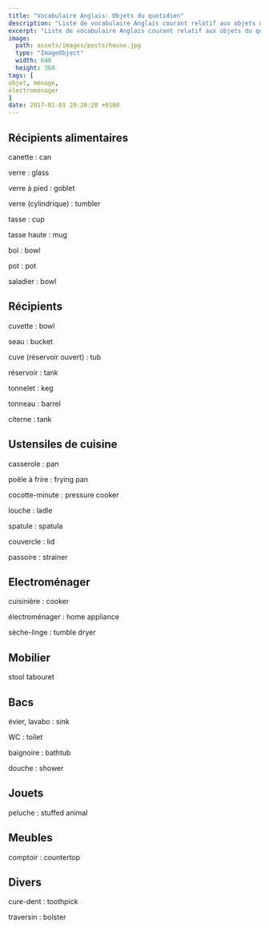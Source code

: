 ```yaml
---
title: "Vocabulaire Anglais: Objets du quotidien"
description: "Liste de vocabulaire Anglais courant relatif aux objets du quotidien."
excerpt: "Liste de vocabulaire Anglais courant relatif aux objets du quotidien."
image:
  path: assets/images/posts/house.jpg
  type: "ImageObject"
  width: 640
  height: 360
tags: [
objet, ménage,
électroménager
]
date: 2017-01-01 20:20:20 +0100
---
```


## Récipients alimentaires

canette
: can

verre
: glass

verre à pied
: goblet

verre (cylindrique)
: tumbler

tasse
: cup

tasse haute
: mug

bol
: bowl

pot
: pot

saladier
: bowl


## Récipients

cuvette
: bowl

seau
: bucket

cuve (réservoir ouvert)
: tub

réservoir
: tank

tonnelet
: keg

tonneau
: barrel

citerne
: tank


## Ustensiles de cuisine

casserole
: pan

poêle à frire
: frying pan

cocotte-minute
: pressure cooker

louche
: ladle

spatule
: spatula

couvercle
: lid

passoire
: strainer


## Electroménager

cuisinière
: cooker

électroménager
: home appliance

sèche-linge
: tumble dryer


## Mobilier

stool	tabouret


## Bacs

évier, lavabo
: sink

WC
: toilet

baignoire
: bathtub

douche
: shower


## Jouets

peluche
:	stuffed animal

## Meubles

comptoir
: countertop


## Divers

cure-dent
:	toothpick

traversin
: bolster
